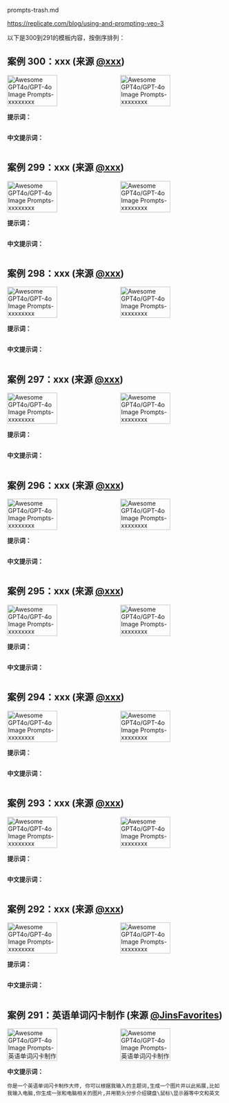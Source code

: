 prompts-trash.md

https://replicate.com/blog/using-and-prompting-veo-3





以下是300到291的模板内容，按倒序排列：

<a id="prompt-300"></a>
## 案例 300：xxx (来源 [@xxx](xxxxxx))

<div style="display: flex; justify-content: space-between;">
<img src="./images/300.png" style="width: 48%;" alt="Awesome GPT4o/GPT-4o Image Prompts-xxxxxxxx">
<img src="./images/300-2.png" style="width: 48%;" alt="Awesome GPT4o/GPT-4o Image Prompts-xxxxxxxx">
</div>

**提示词：**
```

```

**中文提示词：**
```

```


<a id="prompt-299"></a>
## 案例 299：xxx (来源 [@xxx](xxxxxx))

<div style="display: flex; justify-content: space-between;">
<img src="./images/299.png" style="width: 48%;" alt="Awesome GPT4o/GPT-4o Image Prompts-xxxxxxxx">
<img src="./images/299-2.png" style="width: 48%;" alt="Awesome GPT4o/GPT-4o Image Prompts-xxxxxxxx">
</div>

**提示词：**
```

```

**中文提示词：**
```

```


<a id="prompt-298"></a>
## 案例 298：xxx (来源 [@xxx](xxxxxx))

<div style="display: flex; justify-content: space-between;">
<img src="./images/298.png" style="width: 48%;" alt="Awesome GPT4o/GPT-4o Image Prompts-xxxxxxxx">
<img src="./images/298-2.png" style="width: 48%;" alt="Awesome GPT4o/GPT-4o Image Prompts-xxxxxxxx">
</div>

**提示词：**
```

```

**中文提示词：**
```

```


<a id="prompt-297"></a>
## 案例 297：xxx (来源 [@xxx](xxxxxx))

<div style="display: flex; justify-content: space-between;">
<img src="./images/297.png" style="width: 48%;" alt="Awesome GPT4o/GPT-4o Image Prompts-xxxxxxxx">
<img src="./images/297-2.png" style="width: 48%;" alt="Awesome GPT4o/GPT-4o Image Prompts-xxxxxxxx">
</div>

**提示词：**
```

```

**中文提示词：**
```

```


<a id="prompt-296"></a>
## 案例 296：xxx (来源 [@xxx](xxxxxx))

<div style="display: flex; justify-content: space-between;">
<img src="./images/296.png" style="width: 48%;" alt="Awesome GPT4o/GPT-4o Image Prompts-xxxxxxxx">
<img src="./images/296-2.png" style="width: 48%;" alt="Awesome GPT4o/GPT-4o Image Prompts-xxxxxxxx">
</div>

**提示词：**
```

```

**中文提示词：**
```

```


<a id="prompt-295"></a>
## 案例 295：xxx (来源 [@xxx](xxxxxx))

<div style="display: flex; justify-content: space-between;">
<img src="./images/295.png" style="width: 48%;" alt="Awesome GPT4o/GPT-4o Image Prompts-xxxxxxxx">
<img src="./images/295-2.png" style="width: 48%;" alt="Awesome GPT4o/GPT-4o Image Prompts-xxxxxxxx">
</div>

**提示词：**
```

```

**中文提示词：**
```

```


<a id="prompt-294"></a>
## 案例 294：xxx (来源 [@xxx](xxxxxx))

<div style="display: flex; justify-content: space-between;">
<img src="./images/294.png" style="width: 48%;" alt="Awesome GPT4o/GPT-4o Image Prompts-xxxxxxxx">
<img src="./images/294-2.png" style="width: 48%;" alt="Awesome GPT4o/GPT-4o Image Prompts-xxxxxxxx">
</div>

**提示词：**
```

```

**中文提示词：**
```

```


<a id="prompt-293"></a>
## 案例 293：xxx (来源 [@xxx](xxxxxx))

<div style="display: flex; justify-content: space-between;">
<img src="./images/293.png" style="width: 48%;" alt="Awesome GPT4o/GPT-4o Image Prompts-xxxxxxxx">
<img src="./images/293-2.png" style="width: 48%;" alt="Awesome GPT4o/GPT-4o Image Prompts-xxxxxxxx">
</div>

**提示词：**
```

```

**中文提示词：**
```

```


<a id="prompt-292"></a>
## 案例 292：xxx (来源 [@xxx](xxxxxx))

<div style="display: flex; justify-content: space-between;">
<img src="./images/292.png" style="width: 48%;" alt="Awesome GPT4o/GPT-4o Image Prompts-xxxxxxxx">
<img src="./images/292-2.png" style="width: 48%;" alt="Awesome GPT4o/GPT-4o Image Prompts-xxxxxxxx">
</div>

**提示词：**
```

```

**中文提示词：**
```

```


<a id="prompt-291"></a>
## 案例 291：英语单词闪卡制作 (来源 [@JinsFavorites](https://x.com/JinsFavorites/status/1905097569837232327))

<div style="display: flex; justify-content: space-between;">
<img src="./images/291.png" style="width: 48%;" alt="Awesome GPT4o/GPT-4o Image Prompts-英语单词闪卡制作">
<img src="./images/291-2.png" style="width: 48%;" alt="Awesome GPT4o/GPT-4o Image Prompts-英语单词闪卡制作">
</div>

**中文提示词：**
```
你是一个英语单词闪卡制作大师, 你可以根据我输入的主题词,生成一个图片并以此拓展,比如我输入电脑,你生成一张和电脑相关的图片,并用箭头分步介绍键盘\鼠标\显示器等中文和英文
```